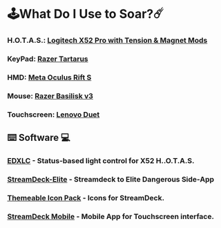 # 🕹️What Do I Use to Soar?☄️
### H.O.T.A.S.: [Logitech X52 Pro with Tension & Magnet Mods](https://tinyurl.com/mr3jcfun)
### KeyPad: [Razer Tartarus](https://tinyurl.com/2p9a3sbd)
### HMD: [Meta Oculus Rift S](https://tinyurl.com/ypfustpu)
### Mouse: [Razer Basilisk v3](https://www.razer.com/gaming-mice/razer-basilisk-v3)
### Touchscreen: [Lenovo Duet](https://www.lenovo.com/us/en/p/laptops/lenovo/lenovo-edu-chromebooks/ideapad-duet-3-chromebook-(11-inch-qcom)/len101i0034?sortBy=bestSelling)
## ⌨️ Software 💻
### [EDXLC](https://github.com/andrewdsmith/edxlc) - Status-based light control for X52 H..O.T.A.S.
### [StreamDeck-Elite](https://github.com/mhwlng/streamdeck-elite) - Streamdeck to Elite Dangerous Side-App
### [Themeable Icon Pack](https://keathmilligan.net/themeable-icon-pack-for-streamdeck-elite) - Icons for StreamDeck.
### [StreamDeck Mobile](https://www.elgato.com/en/stream-deck-mobile) - Mobile App for Touchscreen interface.
